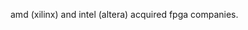 <!-- SPDX-License-Identifier: zlib-acknowledgement -->

amd (xilinx) and intel (altera) acquired fpga companies.

